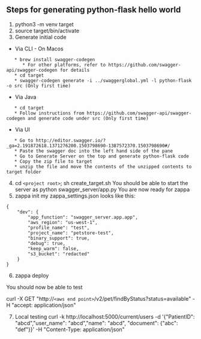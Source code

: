 ## Steps for generating python-flask hello world
1. python3 -m venv target
2. source target/bin/activate
3. Generate initial code

  * Via CLI - On Macos
```
   * brew install swagger-codegen
      * For other platforms, refer to https://github.com/swagger-api/swagger-codegen for details
   * cd target
   * swagger-codegen generate -i ../swaggerglobal.yml -l python-flask -o src (Only first time)
```
  * Via Java
```
   * cd target
   * Follow instructions from https://github.com/swagger-api/swagger-codegen and generate code under src (Only first time)
```
  * Via UI
```
   * Go to http://editor.swagger.io/?_ga=2.191872618.1371276200.1503798690-1387572370.1503798690#/
   * Paste the swagger doc into the left hand side of the pane
   * Go to Generate Server on the top and generate python-flask code
   * Copy the zip file to target
   * unzip the file and move the contents of the unzipped contents to target folder
```
4. cd ```<project root>```; sh create_target.sh
You should be able to start the server as python swagger_server/app.py
You are now ready for zappa
5. zappa init
my zappa_settings.json looks like this:

```
{
    "dev": {
        "app_function": "swagger_server.app.app",
        "aws_region": "us-west-1",
        "profile_name": "test",
        "project_name": "petstore-test",
        "binary_support": true,
        "debug": true,
        "keep_warm": false,
        "s3_bucket": "redacted"
    }
}
```

6. zappa deploy

You should now be able to test 

curl -X GET "http://`<aws end point>`/v2/pet/findByStatus?status=available" -H "accept: application/json"

7. Local testing
curl -k http://localhost:5000/current/users -d '{"PatientID": "abcd","user_name": "abcd","name": "abcd", "document": {"abc": "def"}}' -H "Content-Type: application/json"

